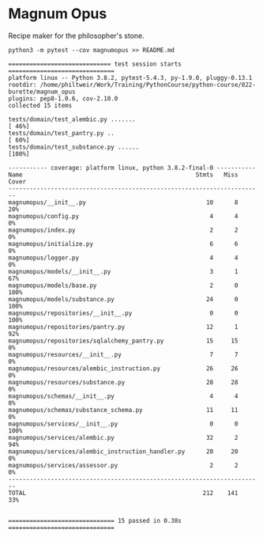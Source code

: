 Magnum Opus
===========

Recipe maker for the philosopher's stone.


    python3 -m pytest --cov magnumopus >> README.md

    ============================= test session starts ==============================
    platform linux -- Python 3.8.2, pytest-5.4.3, py-1.9.0, pluggy-0.13.1
    rootdir: /home/philtweir/Work/Training/PythonCourse/python-course/022-burette/magnum_opus
    plugins: pep8-1.0.6, cov-2.10.0
    collected 15 items

    tests/domain/test_alembic.py .......                                     [ 46%]
    tests/domain/test_pantry.py ..                                           [ 60%]
    tests/domain/test_substance.py ......                                    [100%]

    ----------- coverage: platform linux, python 3.8.2-final-0 -----------
    Name                                                 Stmts   Miss  Cover
    ------------------------------------------------------------------------
    magnumopus/__init__.py                                  10      8    20%
    magnumopus/config.py                                     4      4     0%
    magnumopus/index.py                                      2      2     0%
    magnumopus/initialize.py                                 6      6     0%
    magnumopus/logger.py                                     4      4     0%
    magnumopus/models/__init__.py                            3      1    67%
    magnumopus/models/base.py                                2      0   100%
    magnumopus/models/substance.py                          24      0   100%
    magnumopus/repositories/__init__.py                      0      0   100%
    magnumopus/repositories/pantry.py                       12      1    92%
    magnumopus/repositories/sqlalchemy_pantry.py            15     15     0%
    magnumopus/resources/__init__.py                         7      7     0%
    magnumopus/resources/alembic_instruction.py             26     26     0%
    magnumopus/resources/substance.py                       28     28     0%
    magnumopus/schemas/__init__.py                           4      4     0%
    magnumopus/schemas/substance_schema.py                  11     11     0%
    magnumopus/services/__init__.py                          0      0   100%
    magnumopus/services/alembic.py                          32      2    94%
    magnumopus/services/alembic_instruction_handler.py      20     20     0%
    magnumopus/services/assessor.py                          2      2     0%
    ------------------------------------------------------------------------
    TOTAL                                                  212    141    33%


    ============================== 15 passed in 0.38s ==============================
